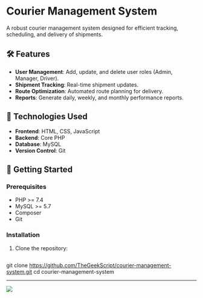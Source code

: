 # Courier Management System

A robust courier management system designed for efficient tracking, scheduling, and delivery of shipments.

## 🛠 Features
- **User Management**: Add, update, and delete user roles (Admin, Manager, Driver).
- **Shipment Tracking**: Real-time shipment updates.
- **Route Optimization**: Automated route planning for delivery.
- **Reports**: Generate daily, weekly, and monthly performance reports.

## 🔧 Technologies Used
- **Frontend**: HTML, CSS, JavaScript
- **Backend**: Core PHP
- **Database**: MySQL
- **Version Control**: Git

## 🚀 Getting Started

### Prerequisites
- PHP >= 7.4
- MySQL >= 5.7
- Composer
- Git

### Installation

1. Clone the repository:
   ```bash
  git clone https://github.com/TheGeekScript/courier-management-system.git
  cd courier-management-system

---
[![](https://visitcount.itsvg.in/api?id=thegeekscript&icon=0&color=12)](https://visitcount.itsvg.in)
